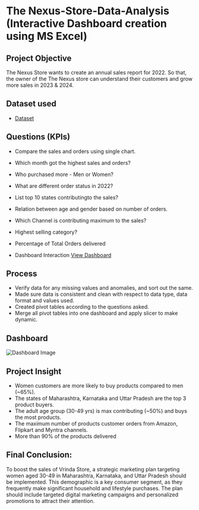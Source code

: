# The Nexus-Store-Data-Analysis (Interactive Dashboard creation using MS Excel)
## Project Objective
The Nexus Store wants to create an annual sales report for 2022. So that, the owner of the The Nexus store can understand their customers and grow more sales in 2023 & 2024.

## Dataset used
- <a href="https://github.com/Tushaar8/Data-Analysis-Dashboard/blob/main/The%20Nexus%20Store%20(Project).xlsx">Dataset</a>

## Questions (KPIs)
- Compare the sales and orders using single chart.
- Which month got the highest sales and orders?
- Who purchased more - Men or Women?
- What are different order status in 2022?
- List top 10 states contributingto the sales?
- Relation between age and gender based on number of orders.
- Which Channel is contributing maximum to the sales?
- Highest selling category?
- Percentage of Total Orders delivered

- Dashboard Interaction <a href="https://github.com/Tushaar8/Data-Analysis-Dashboard/blob/main/Dashboard%20Image.png">View Dashboard</a>

## Process
- Verify data for any missing values and anomalies, and sort out the same.
- Made sure data is consistent and clean with respect to data type, data format and values used.
- Created pivot tables according to the questions asked.
- Merge all pivot tables into one dashboard and apply slicer to make dynamic.

## Dashboard 
![Dashboard Image](https://github.com/user-attachments/assets/84527f2d-0ab5-4ad8-a9b6-f46f390a245b)

## Project Insight
- Women customers are more likely to buy products compared to men (~65%).
- The states of Maharashtra, Karnataka and Uttar Pradesh are the top 3 product buyers.
- The adult age group (30-49 yrs) is max contributing (~50%) and buys the most products.
- The maximum number of products customer orders from Amazon, Flipkart and Myntra channels.
- More than 90% of the products delivered

## Final Conclusion:
To boost the sales of Vrinda Store, a strategic marketing plan targeting women aged 30-49 in Maharashtra, Karnataka, and Uttar Pradesh should be implemented. This demographic is a key consumer segment, as they frequently make significant household and lifestyle purchases. The plan should include targeted digital marketing campaigns and personalized promotions to attract their attention.
